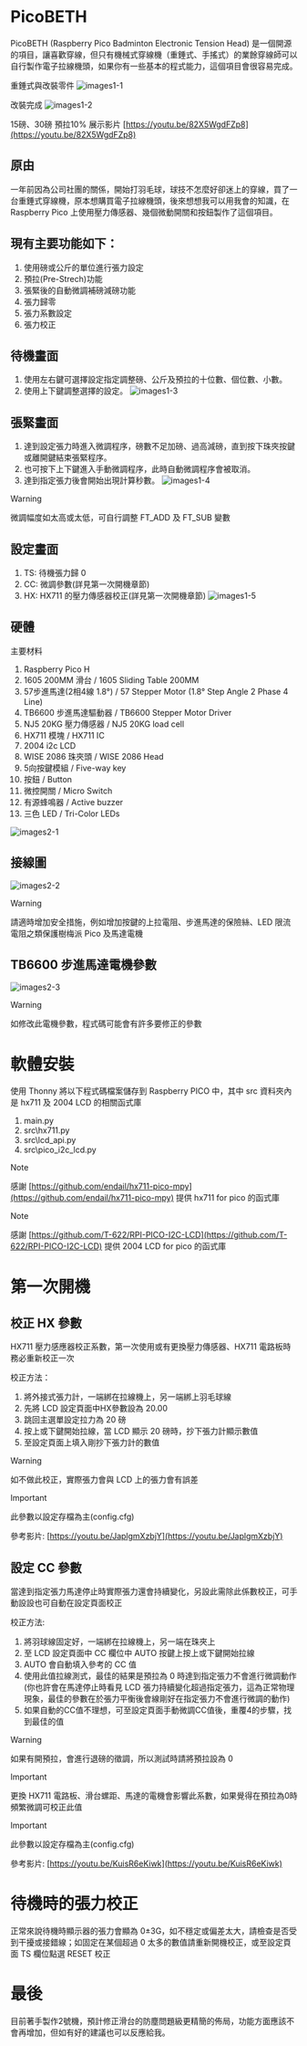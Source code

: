 # PicoBETH
PicoBETH (Raspberry Pico Badminton Electronic Tension Head) 是一個開源的項目，讓喜歡穿線，但只有機械式穿線機（重錘式、手搖式）的業餘穿線師可以自行製作電子拉線機頭，如果你有一些基本的程式能力，這個項目會很容易完成。

重錘式與改裝零件
![images1-1](docs/images1-1.jpg)

改裝完成
![images1-2](docs/images1-2.jpg)

15磅、30磅 預拉10% 展示影片
[https://youtu.be/82X5WgdFZp8](https://youtu.be/82X5WgdFZp8)

## 原由
一年前因為公司社團的關係，開始打羽毛球，球技不怎麼好卻迷上的穿線，買了一台重錘式穿線機，原本想購買電子拉線機頭，後來想想我可以用我會的知識，在 Raspberry Pico 上使用壓力傳感器、幾個微動開關和按鈕製作了這個項目。

## 現有主要功能如下：

1. 使用磅或公斤的單位進行張力設定
2. 預拉(Pre-Strech)功能
3. 張緊後的自動微調補磅減磅功能
4. 張力歸零
5. 張力系數設定
6. 張力校正

## 待機畫面
1. 使用左右鍵可選擇設定指定調整磅、公斤及預拉的十位數、個位數、小數。
2. 使用上下鍵調整選擇的設定。
![images1-3](docs/images1-3.png)

## 張緊畫面
1. 達到設定張力時進入微調程序，磅數不足加磅、過高減磅，直到按下珠夾按鍵或離開鍵結束張緊程序。
2. 也可按下上下鍵進入手動微調程序，此時自動微調程序會被取消。
3. 達到指定張力後會開始出現計算秒數。
![images1-4](docs/images1-4.png)

> [!WARNING]
> 微調幅度如太高或太低，可自行調整 FT_ADD 及 FT_SUB 變數

## 設定畫面
1. TS: 待機張力歸 0
2. CC: 微調參數(詳見第一次開機章節)
3. HX: HX711 的壓力傳感器校正(詳見第一次開機章節)
![images1-5](docs/images1-5.png)
 
## 硬體

主要材料
1. Raspberry Pico H
2. 1605 200MM 滑台 / 1605 Sliding Table 200MM 
3. 57步進馬達(2相4線 1.8°) / 57 Stepper Motor (1.8° Step Angle 2 Phase 4 Line)
4. TB6600 步進馬達驅動器 / TB6600 Stepper Motor Driver
5. NJ5 20KG 壓力傳感器 / NJ5 20KG load cell
6. HX711 模塊 / HX711 IC
7. 2004 i2c LCD 
8. WISE 2086 珠夾頭 / WISE 2086 Head
9. 5向按鍵模組 / Five-way key
10. 按鈕 / Button
11. 微控開關 / Micro Switch
12. 有源蜂鳴器 / Active buzzer
13. 三色 LED / Tri-Color LEDs

![images2-1](docs/images2-1.jpg)

## 接線圖
![images2-2](docs/images2-2.png)
> [!WARNING]
> 請適時增加安全措施，例如增加按鍵的上拉電阻、步進馬達的保險絲、LED 限流電阻之類保護樹梅派 Pico 及馬達電機

## TB6600 步進馬達電機參數
![images2-3](docs/images2-3.png)

> [!WARNING]
> 如修改此電機參數，程式碼可能會有許多要修正的參數

# 軟體安裝
使用 Thonny 將以下程式碼檔案儲存到 Raspberry PICO 中，其中 src 資料夾內是 hx711 及 2004 LCD 的相關函式庫

1. main.py
2. src\hx711.py
3. src\lcd_api.py
4. src\pico_i2c_lcd.py

> [!NOTE]
> 感謝 [https://github.com/endail/hx711-pico-mpy](https://github.com/endail/hx711-pico-mpy) 提供 hx711 for pico 的函式庫

> [!NOTE]
> 感謝 [https://github.com/T-622/RPI-PICO-I2C-LCD](https://github.com/T-622/RPI-PICO-I2C-LCD) 提供 2004 LCD for pico 的函式庫

# 第一次開機

## 校正 HX 參數

HX711 壓力感應器校正系數，第一次使用或有更換壓力傳感器、HX711 電路板時務必重新校正一次

校正方法：
1.	將外接式張力計，一端綁在拉線機上，另一端綁上羽毛球線
2. 先將 LCD 設定頁面中HX參數設為 20.00
3. 跳回主選單設定拉力為 20 磅
4. 按上或下鍵開始拉線，當 LCD 顯示 20 磅時，抄下張力計顯示數值
5. 至設定頁面上填入剛抄下張力計的數值

> [!WARNING]
> 如不做此校正，實際張力會與 LCD 上的張力會有誤差

> [!IMPORTANT]
> 此參數以設定存檔為主(config.cfg)

參考影片: [https://youtu.be/JaplgmXzbjY](https://youtu.be/JaplgmXzbjY)

## 設定 CC 參數
當達到指定張力馬達停止時實際張力還會持續變化，另設此需除此係數校正，可手動設設也可自動在設定頁面校正

校正方法:
1. 將羽球線固定好，一端綁在拉線機上，另一端在珠夾上
2. 至 LCD 設定頁面中 CC 欄位中 AUTO 按鍵上按上或下鍵開始拉線
3. AUTO 會自動填入參考的 CC 值
4. 使用此值拉線測式，最佳的結果是預拉為 0 時達到指定張力不會進行微調動作
   (你也許會在馬達停止時看見 LCD 張力持續變化超過指定張力，這為正常物理現象，最佳的參數在於張力平衡後會線剛好在指定張力不會進行微調的動作)
5. 如果自動的CC值不理想，可至設定頁面手動微調CC值後，重覆4的步驟，找到最佳的值

> [!WARNING]
> 如果有開預拉，會進行退磅的徵調，所以測試時請將預拉設為 0

> [!IMPORTANT]
> 更換 HX711 電路板、滑台螺距、馬達的電機會影響此系數，如果覺得在預拉為0時頻繁微調可校正此值

> [!IMPORTANT]
> 此參數以設定存檔為主(config.cfg)

參考影片: [https://youtu.be/KuisR6eKiwk](https://youtu.be/KuisR6eKiwk)

# 待機時的張力校正
正常來說待機時顯示器的張力會顯為 0±3G，如不穩定或偏差太大，請檢查是否受到干擾或接錯線；如固定在某個超過 0 太多的數值請重新開機校正，或至設定頁面 TS 欄位點選 RESET 校正

# 最後
目前著手製作2號機，預計修正滑台的防塵問題級更精簡的佈局，功能方面應該不會再增加，但如有好的建議也可以反應給我。
